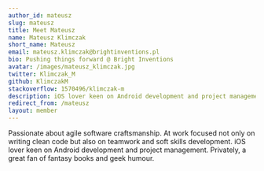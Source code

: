 ```yaml
---
author_id: mateusz
slug: mateusz
title: Meet Mateusz
name: Mateusz Klimczak
short_name: Mateusz
email: mateusz.klimczak@brightinventions.pl
bio: Pushing things forward @ Bright Inventions
avatar: /images/mateusz_klimczak.jpg
twitter: Klimczak_M
github: KlimczakM
stackoverflow: 1570496/klimczak-m
description: iOS lover keen on Android development and project management
redirect_from: /mateusz
layout: member
---
```


Passionate about agile software craftsmanship. At work focused not only on writing clean code but also on teamwork and soft skills development. iOS lover keen on Android development and project management. Privately, a great fan of fantasy books and geek humour.

